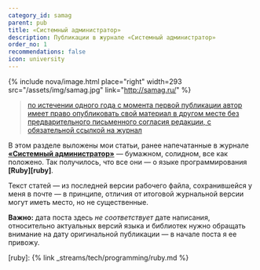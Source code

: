 ```yaml
---
category_id: samag
parent: pub
title: «Системный администратор»
description: Публикации в журнале «Системный администратор»
order_no: 1
recommendations: false
icon: university
---
```

{% include nova/image.html place="right" width=293 src="/assets/img/samag.jpg" link="http://samag.ru/" %}

> [по истечении одного года с момента первой публикации автор имеет право опубликовать свой материал в другом месте без предварительного письменного согласия редакции, с обязательной ссылкой на журнал][rules]

В этом разделе выложены мои статьи, ранее напечатанные в журнале **[«Системный администратор»][samag]** — бумажном, солидном,
все как положено. Так получилось, что все они — о языке программирования **[Ruby][ruby]**.

Текст статей — из последней версии рабочего файла, сохранившейся у меня в поч­те — в принципе, отличия от итоговой
журнальной версии могут иметь место, но не существенные.

**Важно:** дата поста здесь *не соответствует* дате написания, относительно актуальных версий языка и библиотек нужно обращать
внимание на дату оригинальной публикации — в начале поста я ее привожу.

[samag]: http://samag.ru/
[rules]: http://samag.ru/main/part/5
[ruby]: {% link _streams/tech/programming/ruby.md %}
